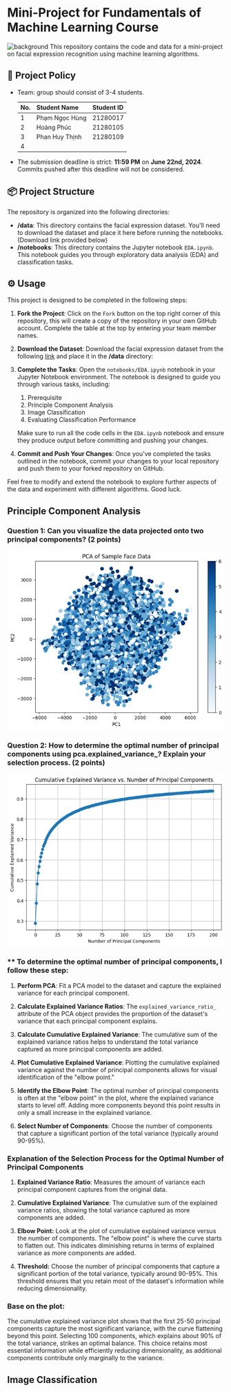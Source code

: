 # Mini-Project for Fundamentals of Machine Learning Course
![background](./materials/ai_wp.jpg)
This repository contains the code and data for a mini-project on facial expression recognition using machine learning algorithms.

## 📑 Project Policy
- Team: group should consist of 3-4 students.

    |No.| Student Name    | Student ID |
    | --------| -------- | ------- |
    |1|Phạm Ngọc Hùng|21280017|
    |2|Hoàng Phúc|21280105|
    |3|Phan Huy Thịnh|21280109|
    |4|||

- The submission deadline is strict: **11:59 PM** on **June 22nd, 2024**. Commits pushed after this deadline will not be considered.

## 📦 Project Structure

The repository is organized into the following directories:

- **/data**: This directory contains the facial expression dataset. You'll need to download the dataset and place it here before running the notebooks. (Download link provided below)
- **/notebooks**: This directory contains the Jupyter notebook ```EDA.ipynb```. This notebook guides you through exploratory data analysis (EDA) and classification tasks.

## ⚙️ Usage

This project is designed to be completed in the following steps:

1. **Fork the Project**: Click on the ```Fork``` button on the top right corner of this repository, this will create a copy of the repository in your own GitHub account. Complete the table at the top by entering your team member names.

2. **Download the Dataset**: Download the facial expression dataset from the following [link](https://mega.nz/file/foM2wDaa#GPGyspdUB2WV-fATL-ZvYj3i4FqgbVKyct413gxg3rE) and place it in the **/data** directory:

3. **Complete the Tasks**: Open the ```notebooks/EDA.ipynb``` notebook in your Jupyter Notebook environment. The notebook is designed to guide you through various tasks, including:
    
    1. Prerequisite
    2. Principle Component Analysis
    3. Image Classification
    4. Evaluating Classification Performance 

    Make sure to run all the code cells in the ```EDA.ipynb``` notebook and ensure they produce output before committing and pushing your changes.

5. **Commit and Push Your Changes**: Once you've completed the tasks outlined in the notebook, commit your changes to your local repository and push them to your forked repository on GitHub.


Feel free to modify and extend the notebook to explore further aspects of the data and experiment with different algorithms. Good luck.

## Principle Component Analysis

### **Question 1:** Can you visualize the data projected onto two principal components? (2 points)
![](./materials/pca_sample.png)


### **Question 2:** How to determine the optimal number of principal components using pca.explained_variance_? Explain your selection process. (2 points)

![](./materials/CEV.png)


   ### ** To determine the optimal number of principal components, I follow these step:

   
   1. **Perform PCA**: Fit a PCA model to the dataset and capture the explained variance for each principal component.
      
   2. **Calculate Explained Variance Ratios**: The `explained_variance_ratio_` attribute of the PCA object provides the proportion of the dataset's variance that each principal component explains.
      
   3. **Calculate Cumulative Explained Variance**: The cumulative sum of the explained variance ratios helps to understand the total variance captured as more principal components are added.
   
   4. **Plot Cumulative Explained Variance**: Plotting the cumulative explained variance against the number of principal components allows for visual identification of the "elbow point."
   
   5. **Identify the Elbow Point**: The optimal number of principal components is often at the "elbow point" in the plot, where the explained variance starts to level off. Adding more components beyond this point results in only a small increase in the explained variance.

   6. **Select Number of Components**: Choose the number of components that capture a significant portion of the total variance (typically around 90-95%).

   ### **Explanation of the Selection Process for the Optimal Number of Principal Components**
   

   1. **Explained Variance Ratio**: Measures the amount of variance each principal component captures from the original data.

   2. **Cumulative Explained Variance**: The cumulative sum of the explained variance ratios, showing the total variance captured as more components are added.

   3. **Elbow Point:** Look at the plot of cumulative explained variance versus the number of components. The "elbow point" is where the curve starts to flatten out. This indicates diminishing returns in terms of explained variance as more components are added.

   4. **Threshold:** Choose the number of principal components that capture a significant portion of the total variance, typically around 90-95%. This threshold ensures that you retain most of the dataset's information while reducing dimensionality.
       
   ### **Base on the plot:**
   
   The cumulative explained variance plot shows that the first 25-50 principal components capture the most significant variance, with the curve flattening beyond this point. Selecting 100 components, which explains about 90% of the total variance, strikes an optimal balance. This choice retains most essential information while efficiently reducing dimensionality, as additional components contribute only marginally to the variance.

## Image Classification
